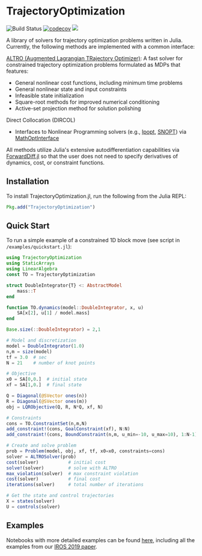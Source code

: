 # TrajectoryOptimization

![Build Status](https://travis-ci.org/RoboticExplorationLab/TrajectoryOptimization.jl.svg?branch=master)
[![codecov](https://codecov.io/gh/RoboticExplorationLab/TrajectoryOptimization.jl/branch/master/graph/badge.svg)](https://codecov.io/gh/RoboticExplorationLab/TrajectoryOptimization.jl)
[![](https://img.shields.io/badge/docs-dev-blue.svg)](https://RoboticExplorationLab.github.io/TrajectoryOptimization.jl/dev)

A library of solvers for trajectory optimization problems written in Julia. Currently, the following methods are implemented with a common interface:

[ALTRO (Augmented Lagrangian TRajectory Optimizer)](https://rexlab.stanford.edu/papers/altro-iros.pdf): A fast solver for constrained trajectory optimization problems formulated as MDPs that features:
  * General nonlinear cost functions, including minimum time problems
  * General nonlinear state and input constraints
  * Infeasible state initialization
  * Square-root methods for improved numerical conditioning
  * Active-set projection method for solution polishing

Direct Collocation (DIRCOL)
  * Interfaces to Nonlinear Programming solvers (e.g., [Ipopt](https://github.com/coin-or/Ipopt), [SNOPT](https://ccom.ucsd.edu/~optimizers/solvers/snopt/)) via [MathOptInterface](https://github.com/JuliaOpt/MathOptInterface.jl)

All methods utilize Julia's extensive autodifferentiation capabilities via [ForwardDiff.jl](http://www.juliadiff.org/ForwardDiff.jl/) so that the user does not need to specify derivatives of dynamics, cost, or constraint functions.

## Installation
To install TrajectoryOptimization.jl, run the following from the Julia REPL:
```julia
Pkg.add("TrajectoryOptimization")
```

## Quick Start
To run a simple example of a constrained 1D block move (see script in `/examples/quickstart.jl`):
```julia
using TrajectoryOptimization
using StaticArrays
using LinearAlgebra
const TO = TrajectoryOptimization

struct DoubleIntegrator{T} <: AbstractModel
    mass::T
end

function TO.dynamics(model::DoubleIntegrator, x, u)
    SA[x[2], u[1] / model.mass]
end

Base.size(::DoubleIntegrator) = 2,1

# Model and discretization
model = DoubleIntegrator(1.0)
n,m = size(model)
tf = 3.0  # sec
N = 21    # number of knot points

# Objective
x0 = SA[0,0.]  # initial state
xf = SA[1,0.]  # final state

Q = Diagonal(@SVector ones(n))
R = Diagonal(@SVector ones(m))
obj = LQRObjective(Q, R, N*Q, xf, N)

# Constraints
cons = TO.ConstraintSet(n,m,N)
add_constraint!(cons, GoalConstraint(xf), N:N)
add_constraint!(cons, BoundConstraint(n,m, u_min=-10, u_max=10), 1:N-1)

# Create and solve problem
prob = Problem(model, obj, xf, tf, x0=x0, constraints=cons)
solver = ALTROSolver(prob)
cost(solver)           # initial cost
solve!(solver)         # solve with ALTRO
max_violation(solver)  # max constraint violation
cost(solver)           # final cost
iterations(solver)     # total number of iterations

# Get the state and control trajectories
X = states(solver)
U = controls(solver)
```

## Examples
Notebooks with more detailed examples can be found [here](https://github.com/RoboticExplorationLab/TrajectoryOptimization.jl/tree/master/examples), including all the examples from our [IROS 2019 paper](https://rexlab.stanford.edu/papers/altro-iros.pdf).
